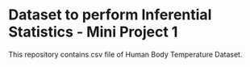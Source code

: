 # Dataset to perform Inferential Statistics - Mini Project 1

This repository contains csv file of Human Body Temperature Dataset.
